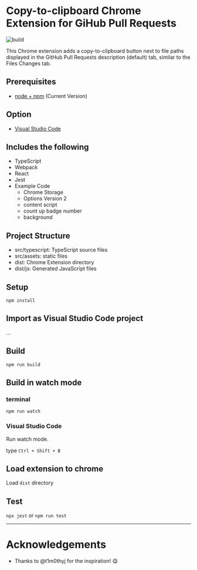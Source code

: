# Copy-to-clipboard Chrome Extension for GiHub Pull Requests

![build](https://github.com/zFernand0/chrome-extension-GH-PR-clipboard/workflows/build/badge.svg)

This Chrome extension adds a copy-to-clipboard button next to file paths displayed in the GitHub Pull Requests description (default) tab, similar to the Files Changes tab.

## Prerequisites

* [node + npm](https://nodejs.org/) (Current Version)

## Option

* [Visual Studio Code](https://code.visualstudio.com/)

## Includes the following

* TypeScript
* Webpack
* React
* Jest
* Example Code
    * Chrome Storage
    * Options Version 2
    * content script
    * count up badge number
    * background

## Project Structure

* src/typescript: TypeScript source files
* src/assets: static files
* dist: Chrome Extension directory
* dist/js: Generated JavaScript files

## Setup

```
npm install
```

## Import as Visual Studio Code project

...

## Build

```
npm run build
```

## Build in watch mode

### terminal

```
npm run watch
```

### Visual Studio Code

Run watch mode.

type `Ctrl + Shift + B`

## Load extension to chrome

Load `dist` directory

## Test
`npx jest` or `npm run test`


---

# Acknowledgements
- Thanks to @t1m0thyj for the inspiration! 😋
